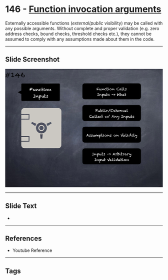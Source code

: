 # 146 - [Function invocation arguments](Function%20invocation%20arguments.md)
Externally accessible functions (_external_/_public_ visibility) may be called with any possible arguments. Without complete and proper validation (e.g. zero address checks, bound checks, threshold checks etc.), they cannot be assumed to comply with any assumptions made about them in the code.
___
## Slide Screenshot
![0146.png](../../images/pitfalls_and_best_practices201/146.png)
___
## Slide Text
- 
___
## References
- Youtube Reference
___
## Tags